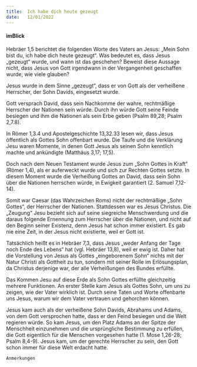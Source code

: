 ```yaml
---
title:  Ich habe dich heute gezeugt
date:   12/01/2022
---
```


#### imBlick

Hebräer 1,5 berichtet die folgenden Worte des Vaters an Jesus: „Mein Sohn bist du, ich habe dich heute gezeugt“. Was bedeutet es, dass Jesus „gezeugt“ wurde, und wann ist das geschehen? Beweist diese Aussage nicht, dass Jesus von Gott irgendwann in der Vergangenheit geschaffen wurde, wie viele glauben?

Jesus wurde in dem Sinne „gezeugt“, dass er von Gott als der verheißene Herrscher, der Sohn Davids, eingesetzt wurde.

Gott versprach David, dass sein Nachkomme der wahre, rechtmäßige Herrscher der Nationen sein würde. Durch ihn würde Gott seine Feinde besiegen und ihm die Nationen als sein Erbe geben (Psalm 89,28; Psalm 2,7.8).

In Römer 1,3.4 und Apostelgeschichte 13,32.33 lesen wir, dass Jesus öffentlich als Gottes Sohn offenbart wurde. Die Taufe und die Verklärung Jesu waren Momente, in denen Gott Jesus als seinen Sohn kenntlich machte und ankündigte (Matthäus 3,17; 17,5).

Doch nach dem Neuen Testament wurde Jesus zum „Sohn Gottes in Kraft“ (Römer 1,4), als er auferweckt wurde und sich zur Rechten Gottes setzte. In diesem Moment wurde die Verheißung Gottes an David, dass sein Sohn über die Nationen herrschen würde, in Ewigkeit garantiert (2. Samuel 7,12-14).

Somit war Caesar (das Wahrzeichen Roms) nicht der rechtmäßige „Sohn Gottes“, der Herrscher der Nationen. Stattdessen war es Jesus Christus. Die „Zeugung“ Jesu bezieht sich auf seine siegreiche Menschwerdung und die daraus folgende Ernennung zum Herrscher über die Nationen, und nicht auf den Beginn seiner Existenz, denn Jesus hat schon immer existiert. Es gab nie eine Zeit, in der Jesus nicht existierte, weil er Gott ist.

Tatsächlich heißt es in Hebräer 7,3, dass Jesus „weder Anfang der Tage noch Ende des Lebens“ hat (vgl. Hebräer 13,8), weil er ewig ist. Daher hat die Vorstellung von Jesus als Gottes „eingeborenem Sohn“ nichts mit der Natur Christi als Gottheit zu tun, sondern mit seiner Rolle im Erlösungsplan, da Christus derjenige war, der alle Verheißungen des Bundes erfüllte.

Das Kommen Jesu auf diese Erde als Sohn Gottes erfüllte gleichzeitig mehrere Funktionen. An erster Stelle kam Jesus als Gottes Sohn, um uns zu zeigen, wie der Vater wirklich ist. Durch seine Taten und Worte offenbarte uns Jesus, warum wir dem Vater vertrauen und gehorchen können.

Jesus kam auch als der verheißene Sohn Davids, Abrahams und Adams, von dem Gott versprochen hatte, dass er den Feind besiegen und die Welt regieren würde. So kam Jesus, um den Platz Adams an der Spitze der Menschheit einzunehmen und die ursprüngliche Bestimmung zu erfüllen, die Gott eigentlich für die Menschen vorgesehen hatte (1. Mose 1,26-28; Psalm 8,4-9). Jesus kam, um der gerechte Herrscher zu sein, den Gott schon immer für diese Welt erdacht hatte.


`Anmerkungen`
